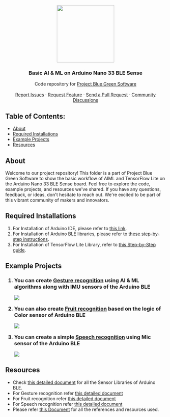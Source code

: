 <p align="center">
    <img src="https://images.emojiterra.com/google/noto-emoji/unicode-15/animated/1f9a0.gif" width="180">
    <h3 align="center">Basic AI & ML on Arduino Nano 33 BLE Sense</h3>
    <p align="center">Code repository for <a href="https://github.com/ProjectBlueGreen/project_blue_green_software">Project Blue Green Software</a>
    <br/>
    <br/>
    <a href="https://github.com/ProjectBlueGreen/project_blue_green_software/issues">Report Issues</a>
    ·
    <a href="https://github.com/ProjectBlueGreen/project_blue_green_software/issues">Request Feature</a>
    ·
    <a href="https://github.com/ProjectBlueGreen/project_blue_green_software/pulls">Send a Pull Request</a>
    ·
    <a href="https://github.com/ProjectBlueGreen/project_blue_green_software/discussions">Community Discussions</a></p>
</p>

## Table of Contents: 
* [About](#about)
* [Required Installations](#required-installations)
* [Example Projects](#example-projects)
* [Resources](#resources)

## About
Welcome to our project repository! This folder is a part of Project Blue Green Software to show the basic workflow of AIML and TensorFlow Lite on the Arduino Nano 33 BLE Sense board.
Feel free to explore the code, example projects, and resources we've shared. If you have any questions, feedback, or ideas, don't hesitate to reach out. We're excited to be part of this vibrant community of makers and innovators.


## Required Installations
1. For Installation of Arduino IDE, please refer to [this link](https://www.arduino.cc/en/software).
2. For Installation of Arduino BLE libraries, please refer to [these step-by-step instructions](https://github.com/ProjectBlueGreen/project_blue_green_software/blob/main/basic_AI_ML_Arduino_Nano_33_BLE_Sense/Sensors%20Testing/Sensor%20Lib%20Testing.md).
3. For Installation of TensorFlow Lite Library, refer to [this Step-by-Step guide](https://github.com/ProjectBlueGreen/project_blue_green_software/blob/main/basic_AI_ML_Arduino_Nano_33_BLE_Sense/TensorFlow%20Lite%20Library%20Installation%20for%20Arduino.md).

## Example Projects
<h3>
    
1. You can create [Gesture recognition](basic_AI_ML_Arduino_Nano_33_BLE_Sense/GestureToEmoji) using AI & ML algorithms along with IMU sensors of the Arduino BLE
    
    ![](https://raw.githubusercontent.com/palnitin24/gesture_fruit_videos/main/gesture.gif)

2. You can also create [Fruit recognition](basic_AI_ML_Arduino_Nano_33_BLE_Sense/FruitToEmoji) based on the logic of Color sensor of Arduino BLE

    ![](https://raw.githubusercontent.com/palnitin24/gesture_fruit_videos/main/fruit%20(1).gif)

3. You can create a simple [Speech recognition](basic_AI_ML_Arduino_Nano_33_BLE_Sense/SpeechRecognition) using Mic sensor of the Arduino BLE

    ![](https://docs.arduino.cc/57955f70757acb18cfe1db27e286078f/micro.gif)
   
</h3>

## Resources
* Check [this detailed document](basic_AI_ML_Arduino_Nano_33_BLE_Sense/Sensors-Testing) for all the Sensor Libraries of Arduino BLE.
* For Gesture recognition refer [this detailed document](basic_AI_ML_Arduino_Nano_33_BLE_Sense/GestureToEmoji)
* For Fruit recognition refer [this detailed document](basic_AI_ML_Arduino_Nano_33_BLE_Sense/FruitToEmoji)
* For Speech recognition refer [this detailed document](basic_AI_ML_Arduino_Nano_33_BLE_Sense/SpeechRecognition)
* Please refer [this Document](https://github.com/ProjectBlueGreen/project_blue_green_software/blob/main/basic_AI_ML_Arduino_Nano_33_BLE_Sense/AI_ML%20Resources%20Pastebin.md) for all the references and resources used.
